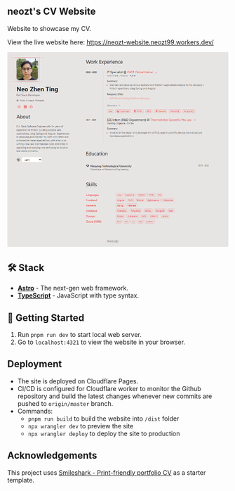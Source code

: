## neozt's CV Website

Website to showcase my CV.  

View the live website here: https://neozt-website.neozt99.workers.dev/

![Demo screenshot](docs/website_demo.png)

## 🛠️ Stack

- [**Astro**](https://astro.build/) - The next-gen web framework.
- [**TypeScript**](https://www.typescriptlang.org/) - JavaScript with type syntax.

## 🚀 Getting Started

1. Run `pnpm run dev` to start local web server.
2. Go to `localhost:4321` to view the website in your browser.

## Deployment

- The site is deployed on Cloudflare Pages.
- CI/CD is configured for Cloudflare worker to monitor the Github repository and build the latest changes whenever new commits are pushed to `origin/master` branch.
- Commands:
    - `pnpm run build` to build the website into `/dist` folder
    - `npx wrangler dev` to preview the site
    - `npx wrangler deploy` to deploy the site to production

## Acknowledgements

This project uses [Smileshark - Print-friendly portfolio CV](https://github.com/Smilesharks/dev-portfolio) as a starter template.